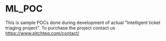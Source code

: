 # ML_POC
This is sample POCs done during development of actual "Intelligent ticket triaging project". To purchase the project contact us https://www.pitchteq.com/contact/
